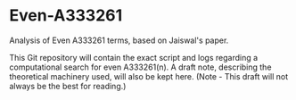 # Even-A333261
Analysis of Even A333261 terms, based on Jaiswal's paper.

This Git repository will contain the exact script and logs regarding a computational search for even A333261(n).
A draft note, describing the theoretical machinery used, will also be kept here. (Note - This draft will not always be the best for reading.)

